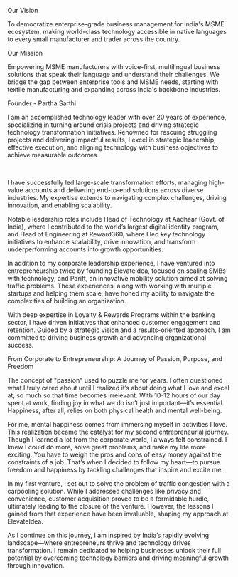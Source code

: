 Our Vision

To democratize enterprise-grade business management for India's MSME ecosystem, making world-class technology accessible in native languages to every small manufacturer and trader across the country.

Our Mission

Empowering MSME manufacturers with voice-first, multilingual business solutions that speak their language and understand their challenges. We bridge the gap between enterprise tools and MSME needs, starting with textile manufacturing and expanding across India's backbone industries.

Founder - Partha Sarthi

I am an accomplished technology leader with over 20 years of experience, specializing in turning around crisis projects and driving strategic technology transformation initiatives. Renowned for rescuing struggling projects and delivering impactful results, I excel in strategic leadership, effective execution, and aligning technology with business objectives to achieve measurable outcomes.

​

I have successfully led large-scale transformation efforts, managing high-value accounts and delivering end-to-end solutions across diverse industries. My expertise extends to navigating complex challenges, driving innovation, and enabling scalability.

 

Notable leadership roles include Head of Technology at Aadhaar (Govt. of India), where I contributed to the world’s largest digital identity program, and Head of Engineering at Reward360, where I led key technology initiatives to enhance scalability, drive innovation, and transform underperforming accounts into growth opportunities.

 

In addition to my corporate leadership experience, I have ventured into entrepreneurship twice by founding ElevateIdea, focused on scaling SMBs with technology, and Parift, an innovative mobility solution aimed at solving traffic problems. These experiences, along with working with multiple startups and helping them scale, have honed my ability to navigate the complexities of building an organization.

 

With deep expertise in Loyalty & Rewards Programs within the banking sector, I have driven initiatives that enhanced customer engagement and retention. Guided by a strategic vision and a results-oriented approach, I am committed to driving business growth and advancing organizational success.

From Corporate to Entrepreneurship: A Journey of Passion, Purpose, and Freedom

The concept of "passion" used to puzzle me for years. I often questioned what I truly cared about until I realized it’s about doing what I love and excel at, so much so that time becomes irrelevant. With 10-12 hours of our day spent at work, finding joy in what we do isn’t just important—it’s essential. Happiness, after all, relies on both physical health and mental well-being.

 

For me, mental happiness comes from immersing myself in activities I love. This realization became the catalyst for my second entrepreneurial journey. Though I learned a lot from the corporate world, I always felt constrained. I knew I could do more, solve great problems, and make my life more exciting. You have to weigh the pros and cons of easy money against the constraints of a job. That’s when I decided to follow my heart—to pursue freedom and happiness by tackling challenges that inspire and excite me.

 

In my first venture, I set out to solve the problem of traffic congestion with a carpooling solution. While I addressed challenges like privacy and convenience, customer acquisition proved to be a formidable hurdle, ultimately leading to the closure of the venture. However, the lessons I gained from that experience have been invaluable, shaping my approach at ElevateIdea.

 

As I continue on this journey, I am inspired by India’s rapidly evolving landscape—where entrepreneurs thrive and technology drives transformation. I remain dedicated to helping businesses unlock their full potential by overcoming technology barriers and driving meaningful growth through innovation.